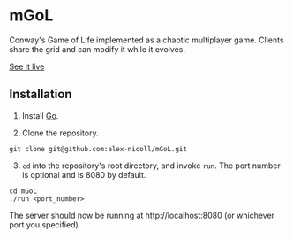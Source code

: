 # mGoL

Conway's Game of Life implemented as a chaotic multiplayer game. Clients share the grid and can modify it while it evolves.

[See it live](http://68.183.125.233/)

## Installation

1. Install [Go](https://go.dev/doc/install).

2. Clone the repository.
```
git clone git@github.com:alex-nicoll/mGoL.git
```
3. `cd` into the repository's root directory, and invoke `run`. The port number is optional and is 8080 by default.
```
cd mGoL
./run <port_number>
```
The server should now be running at http://localhost:8080 (or whichever port you specified).
